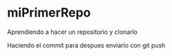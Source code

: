 # miPrimerRepo

Aprendiendo a hacer un repositorio y clonarlo

Haciendo el commit para despues enviarlo con git push
